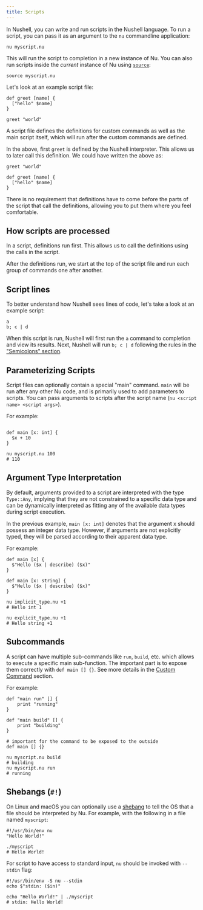 ```yaml
---
title: Scripts
---
```


In Nushell, you can write and run scripts in the Nushell language. To run a script, you can pass it as an argument to the `nu` commandline application:

```nu
nu myscript.nu
```

This will run the script to completion in a new instance of Nu. You can also run scripts inside the _current_ instance of Nu using [`source`](/commands/docs/source):

```nu
source myscript.nu
```

Let's look at an example script file:

```nu title="myscript.nu"
def greet [name] {
  ["hello" $name]
}

greet "world"
```

A script file defines the definitions for custom commands as well as the main script itself, which will run after the custom commands are defined.

In the above, first `greet` is defined by the Nushell interpreter. This allows us to later call this definition. We could have written the above as:

```nu title="myscript.nu"
greet "world"

def greet [name] {
  ["hello" $name]
}
```

There is no requirement that definitions have to come before the parts of the script that call the definitions, allowing you to put them where you feel comfortable.

## How scripts are processed

In a script, definitions run first. This allows us to call the definitions using the calls in the script.

After the definitions run, we start at the top of the script file and run each group of commands one after another.

## Script lines

To better understand how Nushell sees lines of code, let's take a look at an example script:

```nu title="myscript.nu"
a
b; c | d
```

When this script is run, Nushell will first run the `a` command to completion and view its results. Next, Nushell will run `b; c | d` following the rules in the ["Semicolons" section](/book/pipelines#semicolons).

## Parameterizing Scripts

Script files can optionally contain a special "main" command. `main` will be run after any other Nu code, and is primarily used to add parameters to scripts. You can pass arguments to scripts after the script name (`nu <script name> <script args>`).

For example:

```nu title="myscript.nu"

def main [x: int] {
  $x + 10
}
```

```nu
nu myscript.nu 100
# 110
```

## Argument Type Interpretation

By default, arguments provided to a script are interpreted with the type `Type::Any`, implying that they are not constrained to a specific data type and can be dynamically interpreted as fitting any of the available data types during script execution.

In the previous example, `main [x: int]` denotes that the argument x should possess an integer data type. However, if arguments are not explicitly typed, they will be parsed according to their apparent data type.

For example:

```nu title="implicit_type.nu"
def main [x] {
  $"Hello ($x | describe) ($x)"
}
```

```nu title="explicit_type.nu"
def main [x: string] {
  $"Hello ($x | describe) ($x)"
}
```

```nu
nu implicit_type.nu +1
# Hello int 1

nu explicit_type.nu +1
# Hello string +1
```

## Subcommands

A script can have multiple sub-commands like `run`, `build`, etc. which allows to execute a specific main sub-function. The important part is to expose them correctly with `def main [] {}`. See more details in the [Custom Command](/book/custom_commands#sub-commands) section.

For example:

```nu title="myscript.nu"
def "main run" [] {
    print "running"
}

def "main build" [] {
    print "building"
}

# important for the command to be exposed to the outside
def main [] {}
```

```nu
nu myscript.nu build
# building
nu myscript.nu run
# running
```

## Shebangs (`#!`)

On Linux and macOS you can optionally use a [shebang](<https://en.wikipedia.org/wiki/Shebang_(Unix)>) to tell the OS that a file should be interpreted by Nu. For example, with the following in a file named `myscript`:

```nu title="myscript"
#!/usr/bin/env nu
"Hello World!"
```

```nu
./myscript
# Hello World!
```

For script to have access to standard input, `nu` should be invoked with `--stdin` flag:

```nu title="myscript"
#!/usr/bin/env -S nu --stdin
echo $"stdin: ($in)"
```

```nu
echo "Hello World!" | ./myscript
# stdin: Hello World!
```
